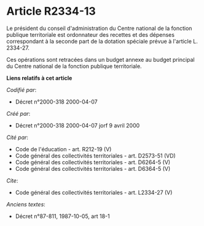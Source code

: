 # Article R2334-13

Le président du conseil d'administration du Centre national de la fonction publique territoriale est ordonnateur des recettes
et des dépenses correspondant à la seconde part de la dotation spéciale prévue à l'article L. 2334-27. 

Ces opérations sont retracées dans un budget annexe au budget principal du Centre national de la fonction publique
territoriale.

**Liens relatifs à cet article**

_Codifié par_:

  - Décret n°2000-318 2000-04-07

_Créé par_:

  - Décret n°2000-318 2000-04-07 jorf 9 avril 2000

_Cité par_:

  - Code de l'éducation - art. R212-19 (V)
  - Code général des collectivités territoriales - art. D2573-51 (VD)
  - Code général des collectivités territoriales - art. D6264-5 (V)
  - Code général des collectivités territoriales - art. D6364-5 (V)

_Cite_:

  - Code général des collectivités territoriales - art. L2334-27 (V)

_Anciens textes_:

  - Décret n°87-811, 1987-10-05, art 18-1
